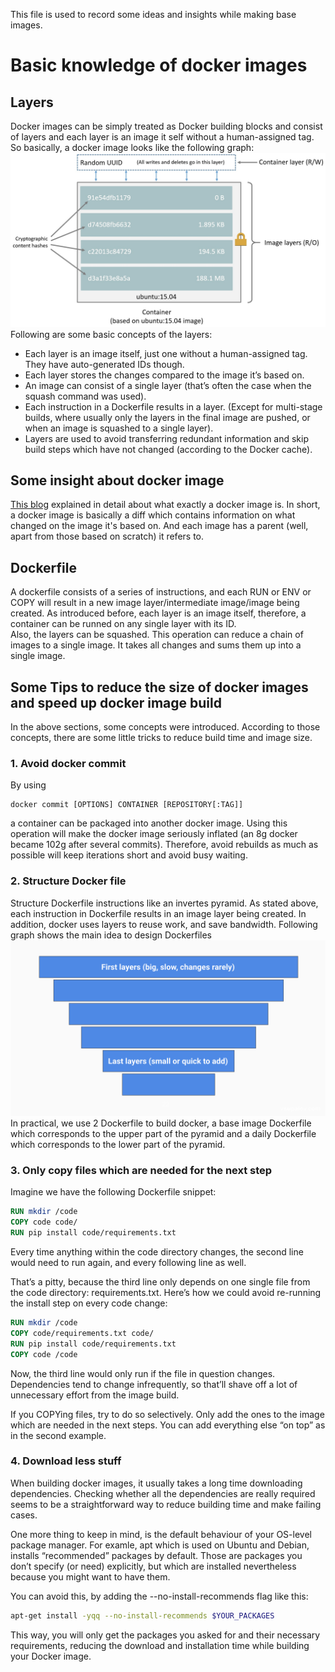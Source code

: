 This file is used to record some ideas and insights while making base images. 
# Basic knowledge of docker images
## Layers
Docker images can be simply treated as Docker building blocks and consist of layers and each layer is an image it self without a human-assigned tag. So basically, a docker image looks like the following graph:
![docker image](../Images/J2cge.jpg)
Following are some basic concepts of the layers:
- Each layer is an image itself, just one without a human-assigned tag. They have auto-generated IDs though.
- Each layer stores the changes compared to the image it’s based on.
- An image can consist of a single layer (that’s often the case when the squash command was used).
- Each instruction in a Dockerfile results in a layer. (Except for multi-stage builds, where usually only the layers in the final image are pushed, or when an image is squashed to a single layer).
- Layers are used to avoid transferring redundant information and skip build steps which have not changed (according to the Docker cache).
## Some insight about docker image
[This blog](https://vsupalov.com/whats-a-docker-image/) explained in detail about what exactly a docker image is. In short, a docker image is basically a diff which contains information on what changed on the image it's based on. And each image has a parent (well, apart from those based on scratch) it refers to.
## Dockerfile
A dockerfile consists of a series of instructions, and each RUN or ENV or COPY will result in a new image layer/intermediate image/image being created. As introduced before, each layer is an image itself, therefore, a container can be runned on any single layer with its ID. \
Also, the layers can be squashed. This operation can reduce a chain of images to a single image. It takes all changes and sums them up into a single image.
## Some Tips to reduce the size of docker images and speed up docker image build
In the above sections, some concepts were introduced. According to those concepts, there are some little tricks to reduce build time and image size.
### 1. Avoid docker commit 
By using 
```shell
docker commit [OPTIONS] CONTAINER [REPOSITORY[:TAG]]
```
a container can be packaged into another docker image. Using this operation will make the docker image seriously inflated (an 8g docker became 102g after several commits). Therefore, avoid rebuilds as much as possible will keep iterations short and avoid busy waiting.

### 2. Structure Docker file
Structure Dockerfile instructions like an invertes pyramid. As stated above, each instruction in Dockerfile results in an image layer being created. In addition, docker uses layers to reuse work, and save bandwidth. Following graph shows the main idea to design Dockerfiles
![dockerfile design](../Images/pyramid-layers.png)
In practical, we use 2 Dockerfile to build docker, a base image Dockerfile which corresponds to the upper part of the pyramid and a daily Dockerfile which corresponds to the lower part of the pyramid.

### 3. Only copy files which are needed for the next step
Imagine we have the following Dockerfile snippet:
```dockerfile
RUN mkdir /code
COPY code code/
RUN pip install code/requirements.txt
```
Every time anything within the code directory changes, the second line would need to run again, and every following line as well.

That’s a pitty, because the third line only depends on one single file from the code directory: requirements.txt. Here’s how we could avoid re-running the install step on every code change:
```dockerfile
RUN mkdir /code
COPY code/requirements.txt code/
RUN pip install code/requirements.txt
COPY code /code
```
Now, the third line would only run if the file in question changes. Dependencies tend to change infrequently, so that’ll shave off a lot of unnecessary effort from the image build.

If you COPYing files, try to do so selectively. Only add the ones to the image which are needed in the next steps. You can add everything else “on top” as in the second example.

### 4. Download less stuff
When building docker images, it usually takes a long time downloading dependencies. Checking whether all the dependencies are really required seems to be a straightforward way to reduce building time and make failing cases.

One more thing to keep in mind, is the default behaviour of your OS-level package manager. For examle, apt which is used on Ubuntu and Debian, installs “recommended” packages by default. Those are packages you don’t specify (or need) explicitly, but which are installed nevertheless because you might want to have them.

You can avoid this, by adding the --no-install-recommends flag like this:
```bash
apt-get install -yqq --no-install-recommends $YOUR_PACKAGES
```
This way, you will only get the packages you asked for and their necessary requirements, reducing the download and installation time while building your Docker image.